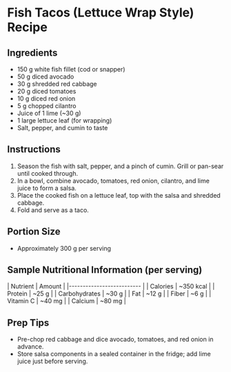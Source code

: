 # Fish Tacos (Lettuce Wrap Style) Recipe

## Ingredients
- 150 g white fish fillet (cod or snapper)
- 50 g diced avocado
- 30 g shredded red cabbage
- 20 g diced tomatoes
- 10 g diced red onion
- 5 g chopped cilantro
- Juice of 1 lime (~30 g)
- 1 large lettuce leaf (for wrapping)
- Salt, pepper, and cumin to taste

## Instructions
1. Season the fish with salt, pepper, and a pinch of cumin. Grill or pan-sear until cooked through.
2. In a bowl, combine avocado, tomatoes, red onion, cilantro, and lime juice to form a salsa.
3. Place the cooked fish on a lettuce leaf, top with the salsa and shredded cabbage.
4. Fold and serve as a taco.

## Portion Size
- Approximately 300 g per serving

## Sample Nutritional Information (per serving)
| Nutrient      | Amount    |
|-------------------------- |
| Calories      | ~350 kcal |
| Protein       | ~25 g     |
| Carbohydrates | ~30 g     |
| Fat           | ~12 g     |
| Fiber         | ~6 g      |
| Vitamin C     | ~40 mg    |
| Calcium       | ~80 mg    |

## Prep Tips
- Pre-chop red cabbage and dice avocado, tomatoes, and red onion in advance.
- Store salsa components in a sealed container in the fridge; add lime juice just before serving.
